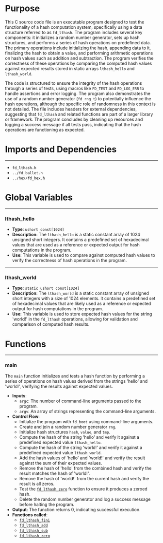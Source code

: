 # Purpose
This C source code file is an executable program designed to test the functionality of a hash computation system, specifically using a data structure referred to as `fd_lthash`. The program includes several key components: it initializes a random number generator, sets up hash structures, and performs a series of hash operations on predefined data. The primary operations include initializing the hash, appending data to it, finalizing the hash to obtain a value, and performing arithmetic operations on hash values such as addition and subtraction. The program verifies the correctness of these operations by comparing the computed hash values against expected results stored in static arrays `lthash_hello` and `lthash_world`.

The code is structured to ensure the integrity of the hash operations through a series of tests, using macros like `FD_TEST` and `FD_LOG_ERR` to handle assertions and error logging. The program also demonstrates the use of a random number generator (`fd_rng_t`) to potentially influence the hash operations, although the specific role of randomness in this context is not detailed. The file includes headers for external dependencies, suggesting that `fd_lthash` and related functions are part of a larger library or framework. The program concludes by cleaning up resources and logging a success message if all tests pass, indicating that the hash operations are functioning as expected.
# Imports and Dependencies

---
- `fd_lthash.h`
- `../fd_ballet.h`
- `../hex/fd_hex.h`


# Global Variables

---
### lthash\_hello
- **Type**: ``ushort const[1024]``
- **Description**: The `lthash_hello` is a static constant array of 1024 unsigned short integers. It contains a predefined set of hexadecimal values that are used as a reference or expected output for hash computations in the program.
- **Use**: This variable is used to compare against computed hash values to verify the correctness of hash operations in the program.


---
### lthash\_world
- **Type**: ``static ushort const[1024]``
- **Description**: The `lthash_world` is a static constant array of unsigned short integers with a size of 1024 elements. It contains a predefined set of hexadecimal values that are likely used as a reference or expected output for hash computations in the program.
- **Use**: This variable is used to store expected hash values for the string 'world!' in the `fd_lthash` operations, allowing for validation and comparison of computed hash results.


# Functions

---
### main<!-- {{#callable:main}} -->
The `main` function initializes and tests a hash function by performing a series of operations on hash values derived from the strings 'hello' and 'world!', verifying the results against expected values.
- **Inputs**:
    - `argc`: The number of command-line arguments passed to the program.
    - `argv`: An array of strings representing the command-line arguments.
- **Control Flow**:
    - Initialize the program with `fd_boot` using command-line arguments.
    - Create and join a random number generator `rng`.
    - Initialize hash structures `hash`, `value`, and `tmp`.
    - Compute the hash of the string 'hello' and verify it against a predefined expected value `lthash_hello`.
    - Compute the hash of the string 'world!' and verify it against a predefined expected value `lthash_world`.
    - Add the hash values of 'hello' and 'world!' and verify the result against the sum of their expected values.
    - Remove the hash of 'hello' from the combined hash and verify the result matches the hash of 'world!'.
    - Remove the hash of 'world!' from the current hash and verify the result is all zeros.
    - Test the [`fd_lthash_zero`](fd_lthash.h.driver.md#fd_lthash_zero) function to ensure it produces a zeroed hash.
    - Delete the random number generator and log a success message before halting the program.
- **Output**: The function returns 0, indicating successful execution.
- **Functions called**:
    - [`fd_lthash_fini`](fd_lthash.h.driver.md#fd_lthash_fini)
    - [`fd_lthash_add`](fd_lthash.h.driver.md#fd_lthash_add)
    - [`fd_lthash_sub`](fd_lthash.h.driver.md#fd_lthash_sub)
    - [`fd_lthash_zero`](fd_lthash.h.driver.md#fd_lthash_zero)


